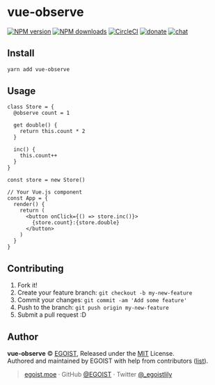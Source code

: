 
# vue-observe

[![NPM version](https://img.shields.io/npm/v/vue-observe.svg?style=flat)](https://npmjs.com/package/vue-observe) [![NPM downloads](https://img.shields.io/npm/dm/vue-observe.svg?style=flat)](https://npmjs.com/package/vue-observe) [![CircleCI](https://circleci.com/gh/egoist/vue-observe/tree/master.svg?style=shield)](https://circleci.com/gh/egoist/vue-observe/tree/master)  [![donate](https://img.shields.io/badge/$-donate-ff69b4.svg?maxAge=2592000&style=flat)](https://github.com/egoist/donate) [![chat](https://img.shields.io/badge/chat-on%20discord-7289DA.svg?style=flat)](https://chat.egoist.moe)

## Install

```bash
yarn add vue-observe
```

## Usage

```vjs
class Store = {
  @observe count = 1

  get double() {
    return this.count * 2
  }

  inc() {
    this.count++
  }
}

const store = new Store()

// Your Vue.js component
const App = {
  render() {
    return (
      <button onClick={() => store.inc()}>
        {store.count}:{store.double}
      </button>
    )
  }
}
```

## Contributing

1. Fork it!
2. Create your feature branch: `git checkout -b my-new-feature`
3. Commit your changes: `git commit -am 'Add some feature'`
4. Push to the branch: `git push origin my-new-feature`
5. Submit a pull request :D


## Author

**vue-observe** © [EGOIST](https://github.com/egoist), Released under the [MIT](./LICENSE) License.<br>
Authored and maintained by EGOIST with help from contributors ([list](https://github.com/egoist/vue-observe/contributors)).

> [egoist.moe](https://egoist.moe) · GitHub [@EGOIST](https://github.com/egoist) · Twitter [@_egoistlily](https://twitter.com/_egoistlily)
